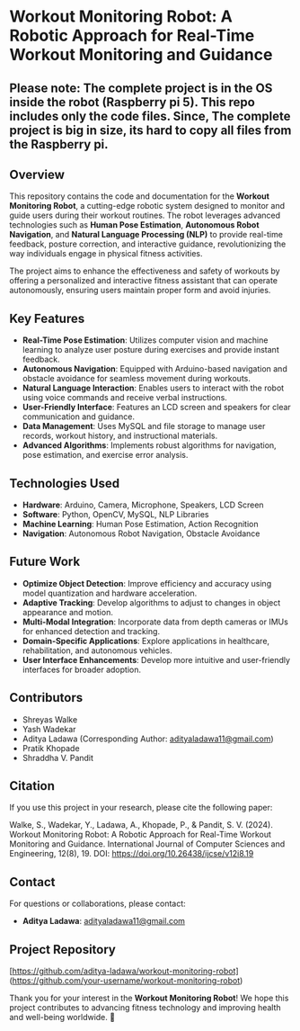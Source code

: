 # Workout Monitoring Robot: A Robotic Approach for Real-Time Workout Monitoring and Guidance

## Please note: The complete project is in the OS inside the robot (Raspberry pi 5). This repo includes only the code files. Since, The complete project is big in size, its hard to copy all files from the Raspberry pi.

## Overview
This repository contains the code and documentation for the **Workout Monitoring Robot**, a cutting-edge robotic system designed to monitor and guide users during their workout routines. The robot leverages advanced technologies such as **Human Pose Estimation**, **Autonomous Robot Navigation**, and **Natural Language Processing (NLP)** to provide real-time feedback, posture correction, and interactive guidance, revolutionizing the way individuals engage in physical fitness activities.

The project aims to enhance the effectiveness and safety of workouts by offering a personalized and interactive fitness assistant that can operate autonomously, ensuring users maintain proper form and avoid injuries.

## Key Features
- **Real-Time Pose Estimation**: Utilizes computer vision and machine learning to analyze user posture during exercises and provide instant feedback.
- **Autonomous Navigation**: Equipped with Arduino-based navigation and obstacle avoidance for seamless movement during workouts.
- **Natural Language Interaction**: Enables users to interact with the robot using voice commands and receive verbal instructions.
- **User-Friendly Interface**: Features an LCD screen and speakers for clear communication and guidance.
- **Data Management**: Uses MySQL and file storage to manage user records, workout history, and instructional materials.
- **Advanced Algorithms**: Implements robust algorithms for navigation, pose estimation, and exercise error analysis.

## Technologies Used
- **Hardware**: Arduino, Camera, Microphone, Speakers, LCD Screen
- **Software**: Python, OpenCV, MySQL, NLP Libraries
- **Machine Learning**: Human Pose Estimation, Action Recognition
- **Navigation**: Autonomous Robot Navigation, Obstacle Avoidance

## Future Work
- **Optimize Object Detection**: Improve efficiency and accuracy using model quantization and hardware acceleration.
- **Adaptive Tracking**: Develop algorithms to adjust to changes in object appearance and motion.
- **Multi-Modal Integration**: Incorporate data from depth cameras or IMUs for enhanced detection and tracking.
- **Domain-Specific Applications**: Explore applications in healthcare, rehabilitation, and autonomous vehicles.
- **User Interface Enhancements**: Develop more intuitive and user-friendly interfaces for broader adoption.

## Contributors
- Shreyas Walke
- Yash Wadekar
- Aditya Ladawa (Corresponding Author: [adityaladawa11@gmail.com](mailto:adityaladawa11@gmail.com))
- Pratik Khopade
- Shraddha V. Pandit

## Citation
If you use this project in your research, please cite the following paper:

Walke, S., Wadekar, Y., Ladawa, A., Khopade, P., & Pandit, S. V. (2024). Workout Monitoring Robot: A Robotic Approach for Real-Time Workout Monitoring and Guidance. International Journal of Computer Sciences and Engineering, 12(8), 19. DOI: https://doi.org/10.26438/ijcse/v12i8.19


## Contact
For questions or collaborations, please contact:

- **Aditya Ladawa**: [adityaladawa11@gmail.com](mailto:adityaladawa11@gmail.com)

## Project Repository
[https://github.com/aditya-ladawa/workout-monitoring-robot]
(https://github.com/your-username/workout-monitoring-robot)

Thank you for your interest in the **Workout Monitoring Robot**! We hope this project contributes to advancing fitness technology and improving health and well-being worldwide. 🚀

